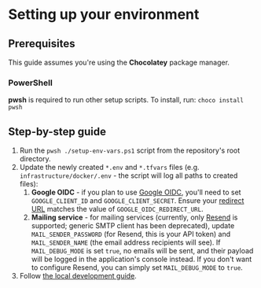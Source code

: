 # Setting up your environment

## Prerequisites
This guide assumes you're using the **Chocolatey** package manager.

### PowerShell
**pwsh** is required to run other setup scripts.
To install, run: `choco install pwsh`

## Step-by-step guide
1.  Run the `pwsh ./setup-env-vars.ps1` script from the repository's root directory.
2.  Update the newly created `*.env` and `*.tfvars` files (e.g. `infrastructure/docker/.env` - the script will log 
    all paths to created files):
    1.  **Google OIDC** - if you plan to use [Google OIDC](https://developers.google.com/identity/openid-connect/openid-connect?hl=pl), you'll need to set `GOOGLE_CLIENT_ID` and `GOOGLE_CLIENT_SECRET`. Ensure your [redirect URL](https://developers.google.com/identity/openid-connect/openid-connect?hl=pl#setredirecturi) matches the value of `GOOGLE_OIDC_REDIRECT_URL`.
    2.  **Mailing service** - for mailing services (currently, only [Resend](https://resend.com/emails) is supported; 
        generic SMTP client has been deprecated), update `MAIL_SENDER_PASSWORD` (for Resend, this is your API token) 
        and `MAIL_SENDER_NAME` (the email address recipients will see). If `MAIL_DEBUG_MODE` is set `true`, no 
        emails will be sent, and their payload will be logged in the application's console instead. If you don't 
        want to configure Resend, you can simply set `MAIL_DEBUG_MODE` to `true`.
3. Follow [the local development guide](./local-development.md).
